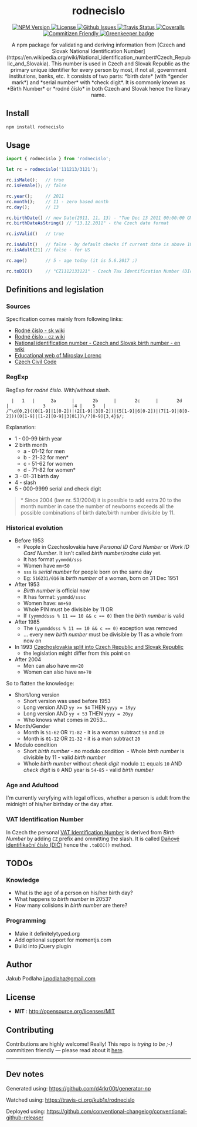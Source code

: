 <h1 align="center">rodnecislo</h1>

<p align="center">
  <a href="https://npmjs.org/package/rodnecislo">
    <img src="https://img.shields.io/npm/v/rodnecislo.svg" alt="NPM Version">
  </a>
  <a href="http://opensource.org/licenses/MIT">
    <img src="https://img.shields.io/npm/l/rodnecislo.svg" alt="License">
  </a>
  <a href="https://github.com/kub1x/rodnecislo/issues">
    <img src="https://img.shields.io/github/issues/kub1x/rodnecislo.svg" alt="Github Issues">
  </a>
  <a href="https://travis-ci.org/kub1x/rodnecislo">
    <img src="https://img.shields.io/travis/kub1x/rodnecislo.svg" alt="Travis Status">
  </a>
  <a href="https://coveralls.io/github/kub1x/rodnecislo">
    <img src="https://img.shields.io/coveralls/kub1x/rodnecislo.svg" alt="Coveralls">
  </a>
  <a href="http://commitizen.github.io/cz-cli/">
    <img src="https://img.shields.io/badge/commitizen-friendly-brightgreen.svg" alt="Commitizen Friendly">
  </a>
  <a href="https://greenkeeper.io/">
    <img src="https://badges.greenkeeper.io/kub1x/rodnecislo.svg" alt="Greenkeeper badge">
  </a>
  
</p>

<p align="center">
A npm package for validating and deriving information from [Czech and Slovak National Identification Number](https://en.wikipedia.org/wiki/National_identification_number#Czech_Republic_and_Slovakia). 
This number is used in Czech and Slovak Republic as the primary unique identifier for every person 
by most, if not all, government institutions, banks, etc. It consists of two parts: *birth date* 
(with *gender mark*) and *serial number* with *check digit*. It is commonly known as *Birth Number* 
or *rodné číslo* in both Czech and Slovak hence the library name. 
</p>


## Install

```sh
npm install rodnecislo
```

## Usage

```javascript
import { rodnecislo } from 'rodnecislo';

let rc = rodnecislo('111213/3121');

rc.isMale();   // true
rc.isFemale(); // false

rc.year();     // 2011
rc.month();    // 11 - zero based month
rc.day();      // 13

rc.birthDate() // new Date(2011, 11, 13) - "Tue Dec 13 2011 00:00:00 GMT+0100 (CET)"
rc.birthDateAsString() // "13.12.2011" - the Czech date format

rc.isValid()   // true

rc.isAdult()   // false - by default checks if current date is above 18 years old
rc.isAdult(21) // false - for US

rc.age()       // 5 - age today (it is 5.6.2017 ;)

rc.toDIC()     // "CZ1112133121" - Czech Tax Identification Number (DIč)
```

## Definitions and legislation

### Sources
Specification comes mainly from following links: 
 * [Rodné číslo - sk wiki](https://sk.wikipedia.org/wiki/Rodn%C3%A9_%C4%8D%C3%ADslo)
 * [Rodné číslo - cz wiki](https://cs.wikipedia.org/wiki/Rodn%C3%A9_%C4%8D%C3%ADslo)
 * [National identification number - Czech and Slovak birth number - en wiki](https://en.wikipedia.org/wiki/National_identification_number#Czech_Republic_and_Slovakia)
 * [Educational web of Miroslav Lorenc](http://lorenc.info/3MA381/overeni-spravnosti-rodneho-cisla.htm)
 * [Czech Civil Code](http://obcanskyzakonik.justice.cz/images/pdf/NOZ_interaktiv.pdf)

### RegExp
RegExp for *rodné číslo*. With/without slash.

```
  |   1   |      2a      |       2b      |       2c      |       2d       |             3          |4 |    5   |
/^\d{0,2}((0[1-9]|1[0-2])|(2[1-9]|3[0-2])|(5[1-9]|6[0-2])|(7[1-9]|8[0-2]))(0[1-9]|[1-2][0-9]|3[01])\/?[0-9]{3,4}$/;
```

Explanation: 
* 1 - 00-99 birth year
* 2 birth month
  - a - 01-12 for men
  - b - 21-32 for men\*
  - c - 51-62 for women
  - d - 71-82 for women\*
* 3 - 01-31 birth day
* 4 - slash
* 5 - 000-9999 serial and check digit

> \* Since 2004 (law nr. 53/2004) it is possible to add extra 20 to the month number in case the number 
> of newborns exceeds all the possible combinations of birth date/birth number divisible by 11. 

### Historical evolution

* Before 1953
  - People in Czechoslovakia have *Personal ID Card Number* or 
    *Work ID Card Number*. It isn't called *birth number*/*rodne cislo* yet. 
  - It has format `yymmdd/sss`
  - Women have `mm+50`
  - `sss` is *serial number* for people born on the same day
  - Eg: `516231/016` is *birth number* of a woman, born on 31 Dec 1951
* After 1953
  - *Birth number* is official now
  - It has format: `yymmdd/sssc`
  - Women have: `mm+50`
  - Whole PIN must be divisible by 11 OR
  - If `(yymmddsss % 11 == 10 && c == 0)` then the *birth number* is valid
* After 1985
  - The `(yymmddsss % 11 == 10 && c == 0)` exception was removed
  - ... every new *birth number* must be divisible by 11 as a whole from now on
* In 1993 [Czechoslovakia split into Czech Republic and Slovak Republic](https://en.wikipedia.org/wiki/Dissolution_of_Czechoslovakia)
  - the legislation might differ from this point on
* After 2004
  - Men can also have `mm+20`
  - Women can also have `mm+70`

So to flatten the knowledge: 
* Short/long version
  - Short version was used before 1953
  - Long version AND `yy >= 54` THEN `yyyy = 19yy`
  - Long version AND `yy < 53` THEN `yyyy = 20yy`
  - Who knows what comes in 2053...
* Month/Gender
  - Month is `51-62` OR `71-82` - it is a woman subtract `50` and `20`
  - Month is `01-12` OR `21-32` - it is a man subtract `20`
* Modulo condition
  - Short *birth number* - no modulo condition
  - Whole *birth number* is divisible by 11 - valid *birth number*
  - Whole *birth number* without *check digit* modulo `11` equals `10` AND *check digit* is `0` AND year is `54-85` - valid *birth number*
  
### Age and Adultood
I'm currently veryfying with legal offices, whether a person is adult from the midnight of his/her birthday or the day after. 

### VAT Identification Number
In Czech the personal [VAT Identification Number](https://en.wikipedia.org/wiki/VAT_identification_number#European_Union_VAT_identification_numbers) is derived from *Birth Number* by adding `CZ` prefix and ommitting the slash. It is called [Daňové identifikační číslo (DIČ)](https://cs.wikipedia.org/wiki/Da%C5%88ov%C3%A9_identifika%C4%8Dn%C3%AD_%C4%8D%C3%ADslo) hence the `.toDIC()` method. 

## TODOs

### Knowledge
 * What is the age of a person on his/her birth day? 
 * What happens to *birth number* in 2053?
 * How many colisions in *birth number* are there?
 
### Programming
 * Make it definitelytyped.org
 * Add optional support for momentjs.com
 * Build into jQuery plugin

## Author

Jakub Podlaha j.podlaha@gmail.com

## License

- **MIT** : http://opensource.org/licenses/MIT

## Contributing

Contributions are highly welcome! Really! This repo is *trying to be ;-)* commitizen friendly — please read about it [here](http://commitizen.github.io/cz-cli/).

----

## Dev notes

Generated using:
https://github.com/d4rkr00t/generator-np

Watched using:
https://travis-ci.org/kub1x/rodnecislo

Deployed using:
https://github.com/conventional-changelog/conventional-github-releaser
